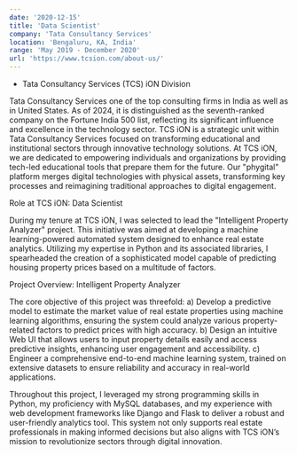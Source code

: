 ```yaml
---
date: '2020-12-15'
title: 'Data Scientist'
company: 'Tata Consultancy Services'
location: 'Bengaluru, KA, India'
range: 'May 2019 - December 2020'
url: 'https://www.tcsion.com/about-us/'
---
```




- Tata Consultancy Services (TCS) iON Division

Tata Consultancy Services one of the top consulting firms in India as well as in United States. As of 2024, it is distinguished as the seventh-ranked company on the Fortune India 500 list, reflecting its significant influence and excellence in the technology sector. TCS iON is a strategic unit within Tata Consultancy Services focused on transforming educational and institutional sectors through innovative technology solutions. At TCS iON, we are dedicated to empowering individuals and organizations by providing tech-led educational tools that prepare them for the future. Our "phygital" platform merges digital technologies with physical assets, transforming key processes and reimagining traditional approaches to digital engagement.

Role at TCS iON: Data Scientist

During my tenure at TCS iON, I was selected to lead the "Intelligent Property Analyzer" project. This initiative was aimed at developing a machine learning-powered automated system designed to enhance real estate analytics. Utilizing my expertise in Python and its associated libraries, I spearheaded the creation of a sophisticated model capable of predicting housing property prices based on a multitude of factors.

Project Overview: Intelligent Property Analyzer

The core objective of this project was threefold: a) Develop a predictive model to estimate the market value of real estate properties using machine learning algorithms, ensuring the system could analyze various property-related factors to predict prices with high accuracy. b) Design an intuitive Web UI that allows users to input property details easily and access predictive insights, enhancing user engagement and accessibility. c) Engineer a comprehensive end-to-end machine learning system, trained on extensive datasets to ensure reliability and accuracy in real-world applications.

Throughout this project, I leveraged my strong programming skills in Python, my proficiency with MySQL databases, and my experience with web development frameworks like Django and Flask to deliver a robust and user-friendly analytics tool. This system not only supports real estate professionals in making informed decisions but also aligns with TCS iON’s mission to revolutionize sectors through digital innovation.





